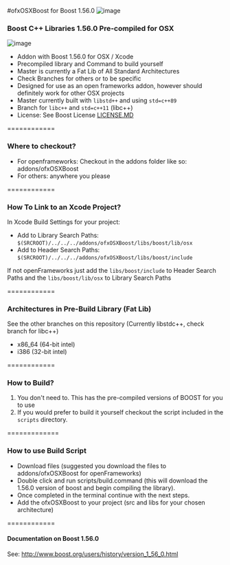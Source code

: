 #ofxOSXBoost for Boost 1.56.0  ![image](https://travis-ci.org/danoli3/ofxOSXBoost.svg?branch=master)

### Boost C++ Libraries 1.56.0 Pre-compiled for OSX
![image](https://github.com/danoli3/ofxOSXBoost/blob/master/ofxaddons_thumbnail.png)

- Addon with Boost 1.56.0 for OSX / Xcode 
- Precompiled library and Command to build yourself
- Master is currently a Fat Lib of All Standard Architectures
- Check Branches for others or to be specific 
- Designed for use as an open frameworks addon, however should definitely work for other OSX projects
- Master currently built with ```libstd++``` and using ```std=c++89```
- Branch for ```libc++``` and ```std=c++11``` (libc++)
- License: See Boost License [LICENSE.MD](https://github.com/danoli3/ofxOSXBoost/blob/master/LICENSE.md)

============


### Where to checkout?

- For openframeworks: Checkout in the addons folder like so: addons/ofxOSXBoost
- For others: anywhere you please



============

### How To Link to an Xcode Project?

In Xcode Build Settings for your project:

- Add to Library Search Paths: ``` $(SRCROOT)/../../../addons/ofxOSXBoost/libs/boost/lib/osx ```
- Add to Header Search Paths:  ```$(SRCROOT)/../../../addons/ofxOSXBoost/libs/boost/include ```

If not openFrameworks just add the ``` libs/boost/include ``` to Header Search Paths and the  ``` libs/boost/lib/osx ``` to Library Search Paths



============

### Architectures in Pre-Build Library (Fat Lib)
See the other branches on this repository (Currently libstdc++, check branch for libc++)

- x86_64 (64-bit intel)
- i386 (32-bit intel)

============

### How to Build?

1. You don't need to. This has the pre-compiled versions of BOOST for you to use
2. If you would prefer to build it yourself checkout the script included in the ``` scripts ``` directory.


=============

### How to use Build Script


- Download files (suggested you download the files to addons/ofxOSXBoost for openFrameworks)
- Double click and run scripts/build.command (this will download the 1.56.0 version of boost and begin compiling the library).
- Once completed in the terminal continue with the next steps.
- Add the ofxOSXBoost to your project (src and libs for your chosen architecture)



============

#### Documentation on Boost 1.56.0


See: http://www.boost.org/users/history/version_1_56_0.html

